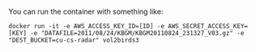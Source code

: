 You can run the container with something like:
```
docker run -it -e AWS_ACCESS_KEY_ID=[ID] -e AWS_SECRET_ACCESS_KEY=[KEY] -e "DATAFILE=2011/08/24/KBGM/KBGM20110824_231327_V03.gz" -e "DEST_BUCKET=cu-cs-radar" vol2birds3 
```
